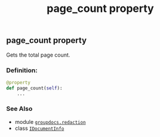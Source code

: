 ﻿---
title: page_count property
second_title: GroupDocs.Redaction for Python via .NET API References
description: 
type: docs
url: /python-net/groupdocs.redaction/idocumentinfo/page_count/
is_root: false
weight: 40
---

## page_count property


Gets the total page count.
### Definition:
```python
@property
def page_count(self):
    ...
```

### See Also
* module [`groupdocs.redaction`](../../)
* class [`IDocumentInfo`](/redaction/python-net/groupdocs.redaction/idocumentinfo)
